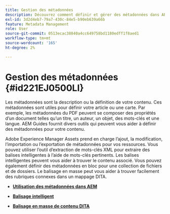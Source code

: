 ```yaml
---
title: Gestion des métadonnées
description: Découvrez comment définir et gérer des métadonnées dans AEM Guides. Utilisez le balisage intelligent et en masse pour trouver facilement les rubriques connexes dans un mappage DITA.
exl-id: 3d2d4eb7-79a7-430c-84e5-b90eb639a66b
feature: Metadata Management
role: User
source-git-commit: 0513ecac38840a4cc649758bd1180edff1f8aed1
workflow-type: tm+mt
source-wordcount: '165'
ht-degree: 2%

---
```


# Gestion des métadonnées {#id221EJ0500LI}

Les métadonnées sont la description ou la définition de votre contenu. Ces métadonnées sont utiles pour définir votre article ou une carte. Par exemple, les métadonnées du PDF peuvent se composer des propriétés d’un document telles qu’un titre, un auteur, un objet, des mots-clés et une langue. AEM Guides fournit divers outils qui peuvent vous aider à définir des métadonnées pour votre contenu.

Adobe Experience Manager Assets prend en charge l’ajout, la modification, l’importation ou l’exportation de métadonnées pour vos ressources. Vous pouvez utiliser l’outil d’extraction de mots-clés XML pour extraire des balises intelligentes à l’aide de mots-clés pertinents. Les balises intelligentes peuvent vous aider à trouver le contenu associé. Vous pouvez également définir des métadonnées en bloc pour une collection de fichiers et de dossiers. Le balisage en masse peut vous aider à trouver facilement des rubriques connexes dans un mappage DITA.

- **[Utilisation des métadonnées dans AEM](metadata-dita.md)**

- **[Balisage intelligent](web-editor-smart-tagging.md)**

- **[Balisage en masse de contenu DITA](map-editor-bulk-tagging.md)**
